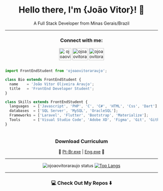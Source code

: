 <div align="center">

# Hello there, I'm {João Vitor}! 👋 
A Full Stack Developer from Minas Gerais/Brazil

</div>

---
  
  
<h3 align="center">Connect with me:</h3>
<p align="center">
<a href="http://ojoaovitoraraujo.site/" target="blank"><img align="center" src="https://image.flaticon.com/icons/png/512/3083/3083728.png" alt="ojoaovitoraraujo" height="40" width="40" /></a>
<a href="https://www.linkedin.com/in/joaovitoraraujo/" target="blank"><img align="center" src="https://cdn.jsdelivr.net/npm/simple-icons@3.0.1/icons/linkedin.svg" alt="ojoaovitoraraujo" height="40" width="50" /></a>
<a href="https://instagram.com/ojoaovitoraraujo" target="blank"><img align="center" src="https://cdn.jsdelivr.net/npm/simple-icons@3.0.1/icons/instagram.svg" alt="ojoaovitoraraujo" height="40" width="50" /></a>
</p>


<div align="center">


</div>

```javascript

import FrontEndStudent from 'ojoaovitoraraujo';

class Bio extends FrontEndStudent {
  name    = 'João Vitor Oliveira Araujo';
  title   = 'FrontEnd Developer Student';
}

class Skills extends FrontEndStudent {
  languages  = ['Javascript', 'PHP', 'C', 'C#', 'HTML', 'Css', 'Dart'];
  databases  = ['SQL Server', 'MySQL', 'OracleSQL'];
  Frameworks = ['Laravel', 'Flutter', 'Bootstrap', 'Materialize'];
  Tools      = ['Visual Studio Code', 'Adobe XD', 'Figma', 'Git', 'Github'];
}
  


```
<div align="center">

  ### **Download Curriculum**
  🔽  [Pt-Br.exe](http://ojoaovitoraraujo.site/downloads/JoaoVitorOAraujo.pdf) |  [Eng.exe](http://ojoaovitoraraujo.site/downloads/JoaoVitorOAraujo.pdf)  🔽 


</div>


---
<div align="center">


![ojoaovitoraraujo status](https://github-readme-stats.vercel.app/api?username=ojoaovitoraraujo&&theme=dark&show_show_icons=true) [![Top Langs](https://github-readme-stats.vercel.app/api/top-langs/?username=ojoaovitoraraujo&langs_count=7&hide=html&theme=dark&layout=compact)](https://github.com/ojoaovitoraraujo/github-readme-stats)


</div>

---

### <div align="center"> 💻 Check Out My Repos ⬇️ </div>
